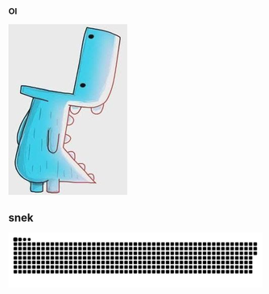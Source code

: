 ### OI
![Screenshot](desnecessauro.jpg)
<!--
**vick7000/vick7000** is a ✨ _special_ ✨ repository because its `README.md` (this file) appears on your GitHub profile.

Here are some ideas to get you started:

- 🔭 I’m currently working on ...
- 🌱 I’m currently learning ...
- 👯 I’m looking to collaborate on ...
- 🤔 I’m looking for help with ...
- 💬 Ask me about ...
- 📫 How to reach me: ...
- 😄 Pronouns: ...
- ⚡ Fun fact: ...
-->

## snek
![snake gif](https://github.com/vick7000/vick7000/blob/output/github-contribution-grid-snake.svg)
